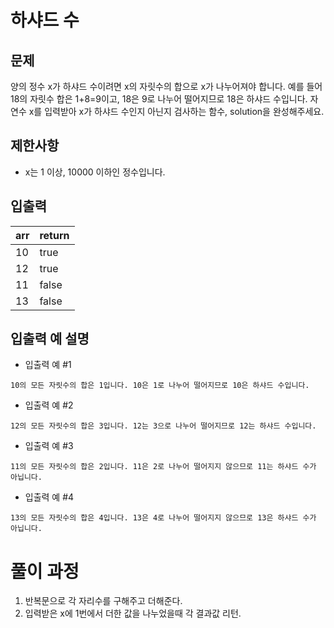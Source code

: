 # 하샤드 수

## 문제

양의 정수 x가 하샤드 수이려면 x의 자릿수의 합으로 x가 나누어져야 합니다. 
예를 들어 18의 자릿수 합은 1+8=9이고, 18은 9로 나누어 떨어지므로 18은 하샤드 수입니다. 
자연수 x를 입력받아 x가 하샤드 수인지 아닌지 검사하는 함수, solution을 완성해주세요.

## 제한사항

- x는 1 이상, 10000 이하인 정수입니다.

## 입출력

| arr  | return |
|------|--------|
| 10   | true |
| 12   | true |
| 11   | false |
| 13   | false |

## 입출력 예 설명

- 입출력 예 #1

```
10의 모든 자릿수의 합은 1입니다. 10은 1로 나누어 떨어지므로 10은 하샤드 수입니다.
```

- 입출력 예 #2

```
12의 모든 자릿수의 합은 3입니다. 12는 3으로 나누어 떨어지므로 12는 하샤드 수입니다.
```

- 입출력 예 #3

```
11의 모든 자릿수의 합은 2입니다. 11은 2로 나누어 떨어지지 않으므로 11는 하샤드 수가 아닙니다.
```

- 입출력 예 #4

```
13의 모든 자릿수의 합은 4입니다. 13은 4로 나누어 떨어지지 않으므로 13은 하샤드 수가 아닙니다.
```

# 풀이 과정

1. 반복문으로 각 자리수를 구해주고 더해준다.
2. 입력받은 x에 1번에서 더한 값을 나누었을때 각 결과값 리턴.